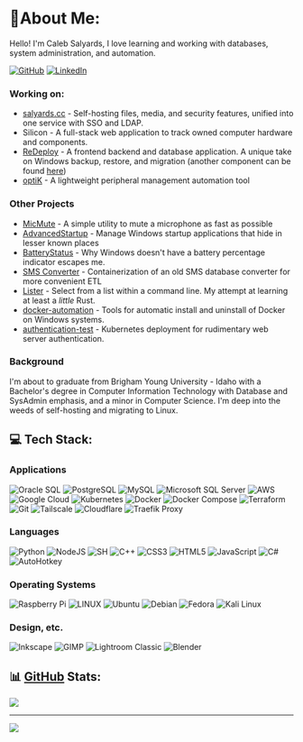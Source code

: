 <head>
  <link rel="shortcut icon" type="image/png" href="favicon.png">
<!--   <link rel="shortcut icon" type="image/png" 
    href="{{ "/assets/favicon.png"  | absolute_url }}"> -->
</head>

<head>
  <link rel="shortcut icon" type="image/png" href="favicon.png">
<!--   <link rel="shortcut icon" type="image/png" 
    href="{{ "/assets/favicon.png"  | absolute_url }}"> -->
</head>

# 💫About Me:
Hello! I'm Caleb Salyards, I love learning and working with databases, system administration, and automation.

<!-- ## 🌐 Socials: -->
[![GitHub](https://img.shields.io/badge/GitHub-indigo?logo=github&logoColor=white)](https://github.com/CalebSalyards) 
[![LinkedIn](https://img.shields.io/badge/LinkedIn-%230077B5.svg?logo=linkedin&logoColor=white)](https://linkedin.com/in/linkedin.com/in/caleb-salyards) 
<!--<br>Python, C#, SQL
<br>Linux, Windows, Bash-->

### Working on:
- [salyards.cc](https://salyards.cc) - Self-hosting files, media, and security features, unified into one service with SSO and LDAP.
- Silicon - A full-stack web application to track owned computer hardware and components.
- [ReDeploy](https://github.com/CalebSalyards/redeployDB) - A frontend backend and database application. A unique take on Windows backup, restore, and migration (another component can be found [here](https://github.com/Salsonn/zipper))
- [optiK](https://github.com/salsonn/optik) - A lightweight peripheral management automation tool

### Other Projects
- [MicMute](https://github.com/Salsonn/MicMute) - A simple utility to mute a microphone as fast as possible
- [AdvancedStartup](https://github.com/Salsonn/AdvancedStartup) - Manage Windows startup applications that hide in lesser known places
- [BatteryStatus](https://github.com/Salsonn/BatteryStatus) - Why Windows doesn't have a battery percentage indicator escapes me.
- [SMS Converter](https://git.salyards.cc/SalSonn/sms-converter) - Containerization of an old SMS database converter for more convenient ETL
- [Lister](https://github.com/Salsonn/lister) - Select from a list within a command line. My attempt at learning at least a _little_ Rust.
- [docker-automation](https://github.com/CalebSalyards/docker-automations) - Tools for automatic install and uninstall of Docker on Windows systems.
- [authentication-test](https://github.com/CalebSalyards/authentication-test) - Kubernetes deployment for rudimentary web server authentication. 

### Background
I'm about to graduate from Brigham Young University - Idaho with a Bachelor's degree in Computer Information Technology with Database and SysAdmin emphasis, and a minor in Computer Science. I'm deep into the weeds of self-hosting and migrating to Linux.


## 💻 Tech Stack:
### Applications
![Oracle SQL](https://img.shields.io/badge/Oracle_SQL-red?style=for-the-badge&logo=oracle)
![PostgreSQL](https://img.shields.io/badge/PostgreSQL-green?style=for-the-badge&logo=postgresql)
![MySQL](https://img.shields.io/badge/mysql-%2300f.svg?style=for-the-badge&logo=mysql&logoColor=white) 
![Microsoft SQL Server](https://img.shields.io/badge/Microsoft%20SQL%20Sever-CC2927?style=for-the-badge&logo=microsoft%20sql%20server&logoColor=white) 
![AWS](https://img.shields.io/badge/AWS-grey?style=for-the-badge&logo=amazon)
![Google Cloud](https://img.shields.io/badge/Google%20Cloud-%234285F4.svg?style=for-the-badge&logo=google-cloud&logoColor=white)
![Kubernetes](https://img.shields.io/badge/kubernetes-%23326ce5.svg?style=for-the-badge&logo=kubernetes&logoColor=white) 
![Docker](https://img.shields.io/badge/docker-%230db7ed.svg?style=for-the-badge&logo=docker&logoColor=white)
![Docker Compose](https://img.shields.io/badge/docker_compose-grey?style=for-the-badge&logo=docker)
![Terraform](https://img.shields.io/badge/Terraform-lightgrey?style=for-the-badge&logo=terraform)
![Git](https://img.shields.io/badge/Git-purple?style=for-the-badge&logo=git&logoColor=white)
![Tailscale](https://img.shields.io/badge/Tailscale-grey?style=for-the-badge&logo=tailscale)
![Cloudflare](https://img.shields.io/badge/Cloudflare-white?style=for-the-badge&logo=cloudflare)
![Traefik Proxy](https://img.shields.io/badge/Traefik_Proxy-teal?style=for-the-badge&logo=traefikproxy&logoColor=white)

### Languages 
![Python](https://img.shields.io/badge/python-3670A0?style=for-the-badge&logo=python&logoColor=ffdd54) 
![NodeJS](https://img.shields.io/badge/node.js-6DA55F?style=for-the-badge&logo=node.js&logoColor=white) 
![SH](https://img.shields.io/badge/BASH-black?style=for-the-badge&logo=gnubash)
![C++](https://img.shields.io/badge/c++-%2300599C.svg?style=for-the-badge&logo=c%2B%2B&logoColor=white) 
![CSS3](https://img.shields.io/badge/css3-%231572B6.svg?style=for-the-badge&logo=css3&logoColor=white) 
![HTML5](https://img.shields.io/badge/html5-%23E34F26.svg?style=for-the-badge&logo=html5&logoColor=white) 
![JavaScript](https://img.shields.io/badge/javascript-%23323330.svg?style=for-the-badge&logo=javascript&logoColor=%23F7DF1E) 
![C#](https://img.shields.io/badge/c%23-%23239120.svg?style=for-the-badge&logo=c-sharp&logoColor=white) 
![AutoHotkey](https://img.shields.io/badge/AutoHotkey-green?style=for-the-badge&logo=autohotkey)

### Operating Systems
![Raspberry Pi](https://img.shields.io/badge/-RaspberryPi-C51A4A?style=for-the-badge&logo=Raspberry-Pi) 
![LINUX](https://img.shields.io/badge/Linux-FCC624?style=for-the-badge&logo=linux&logoColor=black) 
![Ubuntu](https://img.shields.io/badge/Ubuntu-grey?style=for-the-badge&logo=ubuntu)
![Debian](https://img.shields.io/badge/Debian-red?style=for-the-badge&logo=debian)
![Fedora](https://img.shields.io/badge/Fedora-white?style=for-the-badge&logo=fedora)
![Kali Linux](https://img.shields.io/badge/Kali_Linux-black?style=for-the-badge&logo=kalilinux)

### Design, etc.
![Inkscape](https://img.shields.io/badge/Inkscape-e0e0e0?style=for-the-badge&logo=inkscape&logoColor=080A13) 
![GIMP](https://img.shields.io/badge/GIMP-blue?style=for-the-badge&logo=gimp)
![Lightroom Classic](https://img.shields.io/badge/Adobe_LrC-grey?style=for-the-badge&logo=adobelightroomclassic)
![Blender](https://img.shields.io/badge/blender-%23F5792A.svg?style=for-the-badge&logo=blender&logoColor=white) 

## 📊 [GitHub](https://github.com/CalebSalyards) Stats:
![](https://github-readme-stats.vercel.app/api?username=CalebSalyards&theme=dark&hide_border=false&include_all_commits=false&count_private=false)<br/>
<!-- ![](https://github-readme-streak-stats.herokuapp.com/?user=CalebSalyards&theme=dark&hide_border=false)<br/> -->
<!-- ![](https://github-readme-stats.vercel.app/api/top-langs/?username=CalebSalyards&theme=dark&hide_border=false&include_all_commits=false&count_private=false&layout=compact) -->

---
[![](https://visitcount.itsvg.in/api?id=CalebSalyards&icon=0&color=6)](https://visitcount.itsvg.in)

<!-- Created with GPRM ( https://gprm.itsvg.in ) -->

<!-- Created with GPRM ( https://gprm.itsvg.in ) -->
